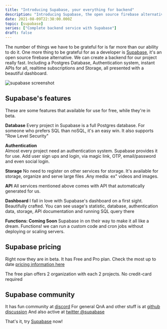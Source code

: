 ```yaml
---
title: "Introducing Supabase, your everything for backend"
description: "Introducing Supabase, the open source firebase alternative. We can create a backend for our project really fast. Start your project with a Postgres Database, Authentication, instant APIs, realtime subscriptions and Storage with a beautiful dashboard."
date: 2021-08-09T22:38:00.000Z
topic: [supabase]
series: ["Complete backend service with Supabase"]
draft: false
---
```

The number of things we have to be grateful for is far more than our ability to do it. One more thing to be grateful for as a developer is [Supabase](https://supabase.io/), it's an open source firebase alternative. We can create a backend for our project really fast. Including a Postgres Database, Authentication system, instant APIs for all, realtime subscriptions and Storage, all presented with a beautiful dashboard.  


![supabase screenshot](https://i.ibb.co/VSQZP65/Screen-Shot-2021-08-10-at-6-43-17-AM.png)








## Supabase's features

These are some features that available for use for free, while they're in beta.

**Database**
Every project in Supabase is a full Postgres database. For someone who prefers SQL than noSQL, it's an easy win. It also supports "Row Level Security"  

**Authentication**  
Almost every project need an authentication system. Supabase provides it for use. Add user sign ups and login, via magic link, OTP, email/password and even social login.   

**Storage**
No need to register on other services for storage. It's available for storage, organize and serve large files .Any media: ex" videos and images.  

**API**
All services mentioned above comes with API that automatically generated for us.   

**Dashboard**
I fall in love with Supabase's dashboard on a first sight. Beautifully crafted. You can see usage's statistic, database, authentication data, storage, API documentation and running SQL query there  

**Functions: Coming Soon**
Supabase in on their way to make it all like a dream. Functions! we can run a custom code and cron jobs without deploying or scaling servers.

## Supabase pricing

Right now they are in beta. It has Free and Pro plan. Check the most up to date [pricing information here](https://supabase.io/pricing)


The free plan offers 2 organization with each 2 projects. No credit-card required

## Supabase community
It has fun community at [discord](http://discord.supabase.io/)
For general QnA and other stuff is at [github discussion](https://github.com/supabase/supabase/discussions)
And also active at [twitter @supabase](https://twitter.com/supabase)

That's it, try [Supabase](https://supabase.io/) now!


